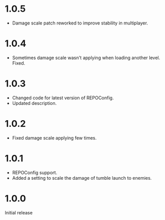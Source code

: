 # 1.0.5
- Damage scale patch reworked to improve stability in multiplayer.

# 1.0.4
- Sometimes damage scale wasn't applying when loading another level. Fixed.

# 1.0.3
- Changed code for latest version of REPOConfig.
- Updated description.

# 1.0.2
- Fixed damage scale applying few times.

# 1.0.1
- REPOConfig support.
- Added a setting to scale the damage of tumble launch to enemies.

# 1.0.0
Initial release